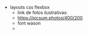 * layouts css flexbox
    - link de fotos ilustrativas:
    - https://picsum.photos/400/200
    - font wason
    - <script src="https://kit.fontawesome.com/bd07864366.js" crossorigin="anonymous"></script>